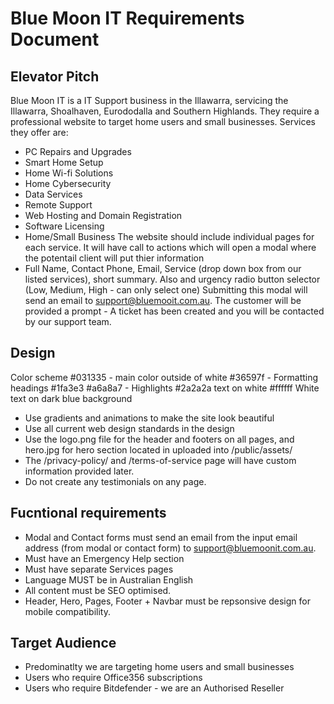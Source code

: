 # Blue Moon IT Requirements Document

## Elevator Pitch
Blue Moon IT is a IT Support business in the Illawarra, servicing the Illawarra, Shoalhaven, Eurododalla and Southern Highlands. They require a professional website to target home users and small businesses. Services they offer are:
- PC Repairs and Upgrades
- Smart Home Setup
- Home Wi-fi Solutions
- Home Cybersecurity
- Data Services
- Remote Support
- Web Hosting and Domain Registration
- Software Licensing
- Home/Small Business 
The website should include individual pages for each service. It will have call to actions which will open a modal where the potentail client will put thier information
- Full Name, Contact Phone, Email, Service (drop down box from our listed services), short summary. Also and urgency radio button selector (Low, Medium, High - can only select one) Submitting this modal will send an email to support@bluemooit.com.au. The customer will be provided a prompt - A ticket has been created and you will be contacted by our support team.

## Design
 Color scheme
 #031335 - main color outside of white
 #36597f - Formatting headings
 #1fa3e3 #a6a8a7 - Highlights
 #2a2a2a text on white
#ffffff White text on dark blue background
 - Use gradients and animations to make the site look beautiful
 - Use all current web design standards in the design
 - Use the logo.png file for the header and footers on all pages, and hero.jpg for hero section located in uploaded into /public/assets/
  - The /privacy-policy/ and /terms-of-service page will have custom information provided later.
  - Do not create any testimonials on any page.


 ## Fucntional requirements
 - Modal and Contact forms must send an email from the input email address (from modal or contact form) to support@bluemoonit.com.au.
 - Must have an Emergency Help section
 - Must have separate Services pages
 - Language MUST be in Australian English
 - All content must be SEO optimised.
 - Header, Hero, Pages, Footer + Navbar must be repsonsive design for mobile compatibility.
 
 ## Target Audience
  - Predominatlty we are targeting home users and small businesses
  - Users who require Office356 subscriptions
  - Users who require Bitdefender - we are an Authorised Reseller